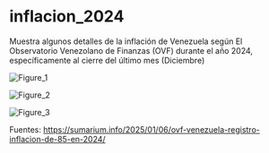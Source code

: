 # inflacion_2024
Muestra algunos detalles de la inflación de Venezuela según El Observatorio Venezolano de Finanzas (OVF) durante el año 2024, específicamente al cierre del último mes (Diciembre)

![Figure_1](https://github.com/user-attachments/assets/08bea3c2-2390-4b26-8804-0ac48e32671d)

![Figure_2](https://github.com/user-attachments/assets/e717420d-6a8f-496d-bc98-dd4ad9f593c1)

![Figure_3](https://github.com/user-attachments/assets/80aecf08-e7ad-4b00-99d1-6c533885aede)


Fuentes:
https://sumarium.info/2025/01/06/ovf-venezuela-registro-inflacion-de-85-en-2024/
